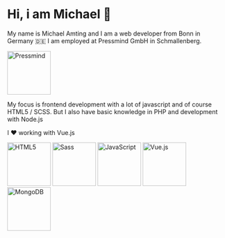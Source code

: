 # Hi, i am Michael 🤟

My name is Michael Amting and I am a web developer from Bonn in Germany 🇩🇪 I am employed at Pressmind GmbH in Schmallenberg.

<a href="https://github.com/pressmind" target="_blank"><img src="https://www.pressmind.de/files/pm_logo.svg" alt="Pressmind" width="100"/></a>

My focus is frontend development with a lot of javascript and of course HTML5 / SCSS. But I also have basic knowledge in PHP and development with Node.js

I ❤️ working with Vue.js

<img src="https://symbols.getvecta.com/stencil_83/68_html5-icon.09e3da538e.svg" alt="HTML5" width="100" />
<img src="https://symbols.getvecta.com/stencil_25/75_sass.57898c574e.svg" alt="Sass" width="100" />
<img src="https://symbols.getvecta.com/stencil_25/39_javascript.0ca26ec4ab.svg" alt="JavaScript" width="100" />
<img src="https://symbols.getvecta.com/stencil_25/87_vuejs.a929f023a4.svg" alt="Vue.js" width="100" />
<img src="https://symbols.getvecta.com/stencil_261/25_mongodb.cef7d00b8a.svg" alt="MongoDB" width="100" />
